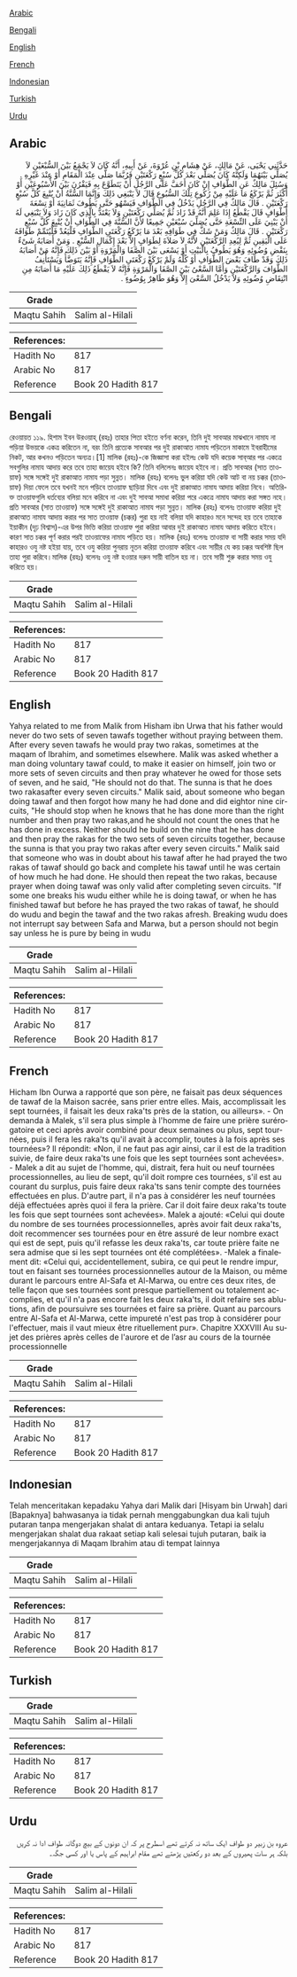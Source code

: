 [Arabic](#arabic)

[Bengali](#bengali)

[English](#english)

[French](#french)

[Indonesian](#indonesian)

[Turkish](#turkish)

[Urdu](#urdu)

## Arabic


<div dir="rtl" lang="ar" style={{fontSize:'larger',backgroundColor:'#f8f9fa',padding:20}}>
حَدَّثَنِي يَحْيَى، عَنْ مَالِكٍ، عَنْ هِشَامِ بْنِ عُرْوَةَ، عَنْ أَبِيهِ، أَنَّهُ كَانَ لاَ يَجْمَعُ بَيْنَ السُّبْعَيْنِ لاَ يُصَلِّي بَيْنَهُمَا وَلَكِنَّهُ كَانَ يُصَلِّي بَعْدَ كُلِّ سُبْعٍ رَكْعَتَيْنِ فَرُبَّمَا صَلَّى عِنْدَ الْمَقَامِ أَوْ عِنْدَ غَيْرِهِ ‏.‏ وَسُئِلَ مَالِكٌ عَنِ الطَّوَافِ إِنْ كَانَ أَخَفَّ عَلَى الرَّجُلِ أَنْ يَتَطَوَّعَ بِهِ فَيَقْرُنَ بَيْنَ الأُسْبُوعَيْنِ أَوْ أَكْثَرَ ثُمَّ يَرْكَعُ مَا عَلَيْهِ مِنْ رُكُوعِ تِلْكَ السُّبُوعِ قَالَ لاَ يَنْبَغِي ذَلِكَ وَإِنَّمَا السُّنَّةُ أَنْ يُتْبِعَ كُلَّ سُبْعٍ رَكْعَتَيْنِ ‏.‏ قَالَ مَالِكٌ فِي الرَّجُلِ يَدْخُلُ فِي الطَّوَافِ فَيَسْهُو حَتَّى يَطُوفَ ثَمَانِيَةَ أَوْ تِسْعَةَ أَطْوَافٍ قَالَ يَقْطَعُ إِذَا عَلِمَ أَنَّهُ قَدْ زَادَ ثُمَّ يُصَلِّي رَكْعَتَيْنِ وَلاَ يَعْتَدُّ بِالَّذِي كَانَ زَادَ وَلاَ يَنْبَغِي لَهُ أَنْ يَبْنِيَ عَلَى التِّسْعَةِ حَتَّى يُصَلِّيَ سُبْعَيْنِ جَمِيعًا لأَنَّ السُّنَّةَ فِي الطَّوَافِ أَنْ يُتْبِعَ كُلَّ سُبْعٍ رَكْعَتَيْنِ ‏.‏ قَالَ مَالِكٌ وَمَنْ شَكَّ فِي طَوَافِهِ بَعْدَ مَا يَرْكَعُ رَكْعَتَىِ الطَّوَافِ فَلْيَعُدْ فَلْيُتَمِّمْ طَوَافَهُ عَلَى الْيَقِينِ ثُمَّ لِيُعِدِ الرَّكْعَتَيْنِ لأَنَّهُ لاَ صَلاَةَ لِطَوَافٍ إِلاَّ بَعْدَ إِكْمَالِ السُّبْعِ ‏.‏ وَمَنْ أَصَابَهُ شَىْءٌ بِنَقْضِ وُضُوئِهِ وَهُوَ يَطُوفُ بِالْبَيْتِ أَوْ يَسْعَى بَيْنَ الصَّفَا وَالْمَرْوَةِ أَوْ بَيْنَ ذَلِكَ فَإِنَّهُ مَنْ أَصَابَهُ ذَلِكَ وَقَدْ طَافَ بَعْضَ الطَّوَافِ أَوْ كُلَّهُ وَلَمْ يَرْكَعْ رَكْعَتَىِ الطَّوَافِ فَإِنَّهُ يَتَوَضَّأُ وَيَسْتَأْنِفُ الطَّوَافَ وَالرَّكْعَتَيْنِ وَأَمَّا السَّعْىُ بَيْنَ الصَّفَا وَالْمَرْوَةِ فَإِنَّهُ لاَ يَقْطَعُ ذَلِكَ عَلَيْهِ مَا أَصَابَهُ مِنِ انْتِقَاضِ وُضُوئِهِ وَلاَ يَدْخُلُ السَّعْىَ إِلاَّ وَهُوَ طَاهِرٌ بِوُضُوءٍ ‏.‏
</div>
<div style={{backgroundColor:'#f8f9fa',padding:20, marginBottom: 10}}><table> <thead> <tr> <th>Grade</th> <th></th> </tr> </thead> <tbody> <tr><td>Maqtu Sahih</td><td>Salim al-Hilali</td></tr></tbody></table><table> <thead> <tr> <th>References:</th> <th></th> </tr> </thead> <tbody><tr><td>Hadith No</td><td>817</td></tr><tr><td>Arabic No</td><td>817</td></tr><tr><td>Reference</td><td>Book 20 Hadith 817</td></tr></tbody></table></div>

## Bengali


<div dir="ltr" lang="bn" style={{fontSize:'larger',backgroundColor:'#f8f9fa',padding:20}}>
রেওয়ায়ত ১১৯. হিশাম ইবন উরওয়াহ্ (রহঃ) তাহার পিতা হইতে বর্ণনা করেন, তিনি দুই সাবআর মাঝখানে নামায না পড়িয়া উভয়কে একত্র করিতেন না, বরং তিনি প্রত্যেক সাবআর পর দুই রাকাআত নামায পড়িতেন মাকামে ইবরাহীমের নিকট, আর কখনও পড়িতেন অন্যত্র।[1] মালিক (রহঃ)-কে জিজ্ঞাসা করা হইলঃ কেউ যদি কয়েক সাব্‌আর পর একত্রে সবগুলির নামায আদায় করে তবে তাহা জায়েয হইবে কি? তিনি বলিলেনঃ জায়েয হইবে না। প্রতি সাবআর (সাত তাওয়াফ) সঙ্গে সঙ্গেই দুই রাকাআত নামায পড়া সুন্নত। মালিক (রহঃ) বলেনঃ ভুল করিয়া যদি কেউ আট বা নয় চক্কর (তাওয়াফ) দিয়া ফেলে তবে যখনই মনে পড়িবে তাওয়াফ ছাড়িয়া দিবে এবং দুই রাকাআত নামায আদায় করিয়া নিবে। অতিরিক্ত তাওয়াফগুলি ধর্তব্যের বলিয়া মনে করিবে না এবং দুই সাবআ সমাধা করিয়া পরে একত্রে নামায আদায় করা সঙ্গত নহে। প্রতি সাবআর (সাত তাওয়াফ) সঙ্গে সঙ্গেই দুই রাকাআত নামায পড়া সুন্নত। মালিক (রহঃ) বলেনঃ তাওয়াফ করিয়া দুই রাকাআত নামায আদায় করার পর সাত তাওয়াফ (চক্কর) পুরা হয় নাই বলিয়া যদি কাহারও মনে সন্দেহ হয় তবে তাহাকে ইয়াকীন (দৃঢ় বিশ্বাস)-এর উপর ভিত্তি করিয়া তাওয়াফ পুরা করিয়া আবার দুই রাকাআত নামায আদায় করিতে হইবে। কারণ সাত চক্কর পূর্ণ করার পরই তাওয়াফের নামায পড়িতে হয়। মালিক (রহঃ) বলেনঃ তাওয়াফ বা সায়ী করার সময় যদি কাহারও ওযু নষ্ট হইয়া যায়, তবে ওযু করিয়া পুনরায় নূতন করিয়া তাওয়াফ করিবে এবং সায়ীর যে কয় চক্কর অবশিষ্ট ছিল তাহা পুরা করিবে।মালিক (রহঃ) বলেনঃ ওযু নষ্ট হওয়ার দরুন সায়ী বাতিল হয় না। তবে সায়ী শুরু করার সময় ওযু করিতে হয়।
</div>
<div style={{backgroundColor:'#f8f9fa',padding:20, marginBottom: 10}}><table> <thead> <tr> <th>Grade</th> <th></th> </tr> </thead> <tbody> <tr><td>Maqtu Sahih</td><td>Salim al-Hilali</td></tr></tbody></table><table> <thead> <tr> <th>References:</th> <th></th> </tr> </thead> <tbody><tr><td>Hadith No</td><td>817</td></tr><tr><td>Arabic No</td><td>817</td></tr><tr><td>Reference</td><td>Book 20 Hadith 817</td></tr></tbody></table></div>

## English


<div dir="ltr" lang="en" style={{fontSize:'larger',backgroundColor:'#f8f9fa',padding:20}}>
Yahya related to me from Malik from Hisham ibn Urwa that his father would never do two sets of seven tawafs together without praying between them. After every seven tawafs he would pray two rakas, sometimes at the maqam of Ibrahim, and sometimes elsewhere. Malik was asked whether a man doing voluntary tawaf could, to make it easier on himself, join two or more sets of seven circuits and then pray whatever he owed for those sets of seven, and he said, "He should not do that. The sunna is that he does two rakasafter every seven circuits." Malik said, about someone who began doing tawaf and then forgot how many he had done and did eightor nine circuits, "He should stop when he knows that he has done more than the right number and then pray two rakas,and he should not count the ones that he has done in excess. Neither should he build on the nine that he has done and then pray the rakas for the two sets of seven circuits together, because the sunna is that you pray two rakas after every seven circuits." Malik said that someone who was in doubt about his tawaf after he had prayed the two rakas of tawaf should go back and complete his tawaf until he was certain of how much he had done. He should then repeat the two rakas, because prayer when doing tawaf was only valid after completing seven circuits. "If some one breaks his wudu either while he is doing tawaf, or when he has finished tawaf but before he has prayed the two rakas of tawaf, he should do wudu and begin the tawaf and the two rakas afresh. Breaking wudu does not interrupt say between Safa and Marwa, but a person should not begin say unless he is pure by being in wudu
</div>
<div style={{backgroundColor:'#f8f9fa',padding:20, marginBottom: 10}}><table> <thead> <tr> <th>Grade</th> <th></th> </tr> </thead> <tbody> <tr><td>Maqtu Sahih</td><td>Salim al-Hilali</td></tr></tbody></table><table> <thead> <tr> <th>References:</th> <th></th> </tr> </thead> <tbody><tr><td>Hadith No</td><td>817</td></tr><tr><td>Arabic No</td><td>817</td></tr><tr><td>Reference</td><td>Book 20 Hadith 817</td></tr></tbody></table></div>

## French


<div dir="ltr" lang="fr" style={{fontSize:'larger',backgroundColor:'#f8f9fa',padding:20}}>
Hicham Ibn Ourwa a rapporté que son père, ne faisait pas deux séquences de tawaf de la Maison sacrée, sans prier entre elles. Mais, accomplissait les sept tournées, il faisait les deux raka'ts près de la station, ou ailleurs». - On demanda à Malek, s'il sera plus simple à l'homme de faire une prière surérogatoire et ceci après avoir combiné pour deux semaines ou plus, sept tournées, puis il fera les raka'ts qu'il avait à accomplir, toutes à la fois après ses tournées»? Il répondit: «Non, il ne faut pas agir ainsi, car il est de la tradition suivie, de faire deux raka'ts une fois que les sept tournées sont achevées». - Malek a dit au sujet de l'homme, qui, distrait, fera huit ou neuf tournées processionnelles, au lieu de sept, qu'il doit rompre ces tournées, s'il est au courant du surplus, puis faire deux raka'ts sans tenir compte des tournées effectuées en plus. D'autre part, il n'a pas à considérer les neuf tournées déjà effectuées après quoi il fera la prière. Car il doit faire deux raka'ts toute les fois que sept tournées sont achevées». Malek a ajouté: «Celui qui doute du nombre de ses tournées processionnelles, après avoir fait deux raka'ts, doit recommencer ses tournées pour en être assuré de leur nombre exact qui est de sept, puis qu'il refasse les deux raka'ts, car toute prière faite ne sera admise que si les sept tournées ont été complétées». -Malek a finalement dit: «Celui qui, accidentellement, subira, ce qui peut le rendre impur, tout en faisant ses tournées processionnelles autour de la Maison, ou même durant le parcours entre Al-Safa et Al-Marwa, ou entre ces deux rites, de telle façon que ses tournées sont presque partiellement ou totalement accomplies, et qu'il n'a pas encore fait les deux raka'ts, il doit refaire ses ablutions, afin de poursuivre ses tournées et faire sa prière. Quant au parcours entre Al-Safa et Al-Marwa, cette impureté n'est pas trop à considérer pour l'effectuer, mais il vaut mieux être rituellement pur». Chapitre XXXVIII Au sujet des prières après celles de l'aurore et de l’asr au cours de la tournée processionnelle
</div>
<div style={{backgroundColor:'#f8f9fa',padding:20, marginBottom: 10}}><table> <thead> <tr> <th>Grade</th> <th></th> </tr> </thead> <tbody> <tr><td>Maqtu Sahih</td><td>Salim al-Hilali</td></tr></tbody></table><table> <thead> <tr> <th>References:</th> <th></th> </tr> </thead> <tbody><tr><td>Hadith No</td><td>817</td></tr><tr><td>Arabic No</td><td>817</td></tr><tr><td>Reference</td><td>Book 20 Hadith 817</td></tr></tbody></table></div>

## Indonesian


<div dir="ltr" lang="id" style={{fontSize:'larger',backgroundColor:'#f8f9fa',padding:20}}>
Telah menceritakan kepadaku Yahya dari Malik dari [Hisyam bin Urwah] dari [Bapaknya] bahwasanya ia tidak pernah menggabungkan dua kali tujuh putaran tanpa mengerjakan shalat di antara keduanya. Tetapi ia selalu mengerjakan shalat dua rakaat setiap kali selesai tujuh putaran, baik ia mengerjakannya di Maqam Ibrahim atau di tempat lainnya
</div>
<div style={{backgroundColor:'#f8f9fa',padding:20, marginBottom: 10}}><table> <thead> <tr> <th>Grade</th> <th></th> </tr> </thead> <tbody> <tr><td>Maqtu Sahih</td><td>Salim al-Hilali</td></tr></tbody></table><table> <thead> <tr> <th>References:</th> <th></th> </tr> </thead> <tbody><tr><td>Hadith No</td><td>817</td></tr><tr><td>Arabic No</td><td>817</td></tr><tr><td>Reference</td><td>Book 20 Hadith 817</td></tr></tbody></table></div>

## Turkish


<div dir="ltr" lang="tr" style={{fontSize:'larger',backgroundColor:'#f8f9fa',padding:20}}>

</div>
<div style={{backgroundColor:'#f8f9fa',padding:20, marginBottom: 10}}><table> <thead> <tr> <th>Grade</th> <th></th> </tr> </thead> <tbody> <tr><td>Maqtu Sahih</td><td>Salim al-Hilali</td></tr></tbody></table><table> <thead> <tr> <th>References:</th> <th></th> </tr> </thead> <tbody><tr><td>Hadith No</td><td>817</td></tr><tr><td>Arabic No</td><td>817</td></tr><tr><td>Reference</td><td>Book 20 Hadith 817</td></tr></tbody></table></div>

## Urdu


<div dir="rtl" lang="ur" style={{fontSize:'larger',backgroundColor:'#f8f9fa',padding:20}}>
عروہ بن زبیر دو طواف ایک ساتھ نہ کرتے تھے اسطرح پر کہ ان دونوں کے بیچ دوگانہ طواف ادا نہ کریں بلکہ ہر سات پھیروں کے بعد دو رکعتیں پڑھتے تھے مقام ابراہیم کے پاس یا اور کسی جگہ۔
</div>
<div style={{backgroundColor:'#f8f9fa',padding:20, marginBottom: 10}}><table> <thead> <tr> <th>Grade</th> <th></th> </tr> </thead> <tbody> <tr><td>Maqtu Sahih</td><td>Salim al-Hilali</td></tr></tbody></table><table> <thead> <tr> <th>References:</th> <th></th> </tr> </thead> <tbody><tr><td>Hadith No</td><td>817</td></tr><tr><td>Arabic No</td><td>817</td></tr><tr><td>Reference</td><td>Book 20 Hadith 817</td></tr></tbody></table></div>